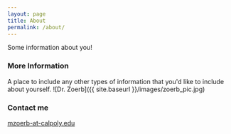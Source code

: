 ```yaml
---
layout: page
title: About
permalink: /about/
---
```


Some information about you!

### More Information

A place to include any other types of information that you'd like to include about yourself.
![Dr. Zoerb]({{ site.baseurl }}/images/zoerb_pic.jpg)

### Contact me

[mzoerb-at-calpoly.edu](mailto:mzoerb@calpoly.edu)
